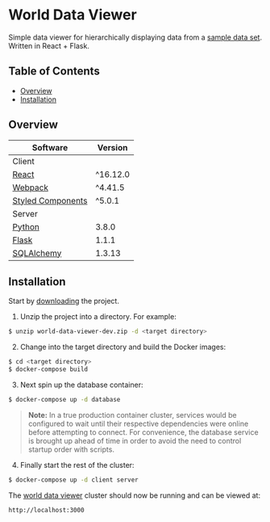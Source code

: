 # World Data Viewer #

Simple data viewer for hierarchically displaying data from a [sample data set](#https://www.postgresql.org/ftp/projects/pgFoundry/dbsamples/world/world-1.0/ "World Dataset"). Written in React + Flask.

## Table of Contents ##
- [Overview](#overview)
- [Installation](#installation)

## Overview ##

|Software|Version|
|--------|-------|
|Client||
|[React](https://reactjs.org/docs/getting-started.html)|^16.12.0|
|[Webpack](https://webpack.js.org/concepts/)|^4.41.5|
|[Styled Components](https://styled-components.com/docs)|^5.0.1|
|Server||
|[Python](https://docs.python.org/3/)|3.8.0|
|[Flask](https://flask.palletsprojects.com/en/1.1.x/)|1.1.1|
|[SQLAlchemy](https://docs.sqlalchemy.org/en/13/)|1.3.13|

## Installation ##

Start by [downloading](https://github.com/BeautifulTovarisch/world-data-viewer/archive/dev.zip) the project.

1. Unzip the project into a directory. For example:

```bash
$ unzip world-data-viewer-dev.zip -d <target directory>
```

2. Change into the target directory and build the Docker images:

```bash
$ cd <target directory>
$ docker-compose build
```

3. Next spin up the database container:

```bash
$ docker-compose up -d database
```

> **Note:** In a true production container cluster, services would be configured to wait until their respective dependencies were online before attempting to connect. For convenience, the database service is brought up ahead of time in order to avoid the need to control startup order with scripts.

4. Finally start the rest of the cluster:

```bash
$ docker-compose up -d client server
```

The [world data viewer](http://localhost:3000) cluster should now be running and can be viewed at:

`http://localhost:3000`
